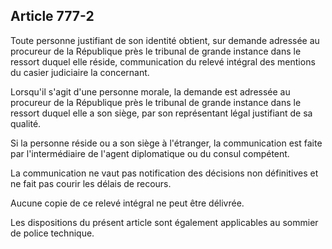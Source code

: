 Article 777-2
----
Toute personne justifiant de son identité obtient, sur demande adressée au
procureur de la République près le tribunal de grande instance dans le ressort
duquel elle réside, communication du relevé intégral des mentions du casier
judiciaire la concernant.

Lorsqu'il s'agit d'une personne morale, la demande est adressée au procureur de
la République près le tribunal de grande instance dans le ressort duquel elle a
son siège, par son représentant légal justifiant de sa qualité.

Si la personne réside ou a son siège à l'étranger, la communication est faite
par l'intermédiaire de l'agent diplomatique ou du consul compétent.

La communication ne vaut pas notification des décisions non définitives et ne
fait pas courir les délais de recours.

Aucune copie de ce relevé intégral ne peut être délivrée.

Les dispositions du présent article sont également applicables au sommier de
police technique.
